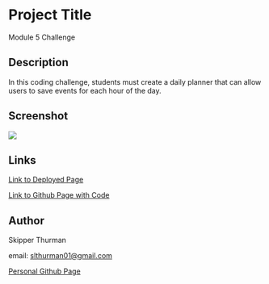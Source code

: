 # Project Title

Module 5 Challenge

## Description

In this coding challenge, students must create a daily planner that can allow users to save events for each hour of the day.

## Screenshot

<img src="/Users/skipperthurman/bootcamp/module-5-challenge/module-5-challenge/images/screenshot.png">

## Links

<a href="https://skip-thurm.github.io/work-scheduler/">Link to Deployed Page</a>

<a href="https://github.com/skip-thurm/work-scheduler">Link to Github Page with Code</a>

## Author

Skipper Thurman

email: slthurman01@gmail.com

<a href="https://github.com/skip-thurm">Personal Github Page</a>
